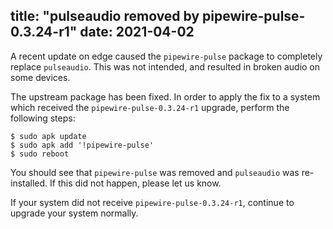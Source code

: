title: "pulseaudio removed by pipewire-pulse-0.3.24-r1"
date: 2021-04-02
---
A recent update on edge caused the `pipewire-pulse` package to completely
replace `pulseaudio`. This was not intended, and resulted in broken audio on
some devices.

The upstream package has been fixed. In order to apply the fix to a system
which received the `pipewire-pulse-0.3.24-r1` upgrade, perform the following
steps:

```
$ sudo apk update
$ sudo apk add '!pipewire-pulse'
$ sudo reboot
```

You should see that `pipewire-pulse` was removed and `pulseaudio` was
re-installed. If this did not happen, please let us know.

If your system did not receive `pipewire-pulse-0.3.24-r1`, continue to upgrade
your system normally.
